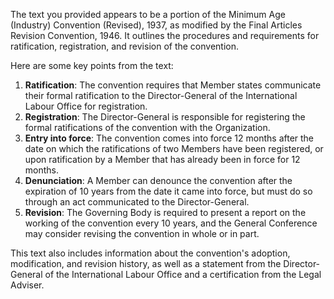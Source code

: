 The text you provided appears to be a portion of the Minimum Age (Industry) Convention (Revised), 1937, as modified by the Final Articles Revision Convention, 1946. It outlines the procedures and requirements for ratification, registration, and revision of the convention.

Here are some key points from the text:

1. **Ratification**: The convention requires that Member states communicate their formal ratification to the Director-General of the International Labour Office for registration.
2. **Registration**: The Director-General is responsible for registering the formal ratifications of the convention with the Organization.
3. **Entry into force**: The convention comes into force 12 months after the date on which the ratifications of two Members have been registered, or upon ratification by a Member that has already been in force for 12 months.
4. **Denunciation**: A Member can denounce the convention after the expiration of 10 years from the date it came into force, but must do so through an act communicated to the Director-General.
5. **Revision**: The Governing Body is required to present a report on the working of the convention every 10 years, and the General Conference may consider revising the convention in whole or in part.

This text also includes information about the convention's adoption, modification, and revision history, as well as a statement from the Director-General of the International Labour Office and a certification from the Legal Adviser.